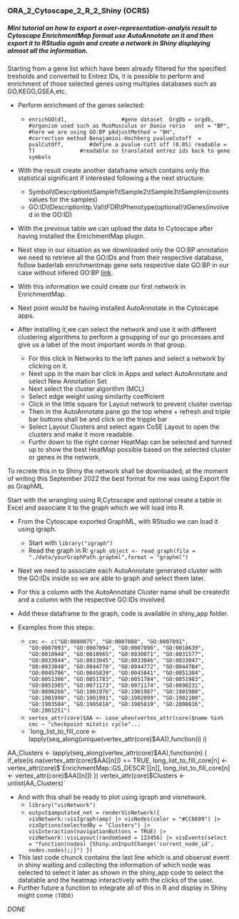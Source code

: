 ### ORA_2_Cytoscape_2_R_2_Shiny (OCRS)
##### Mini tutorial on how to export a over-representation-analyis result to Cytoscape EnrichmentMap format use AutoAnnotate on it and then export it to RStudio again and create a network in Shiny displaying almost all the information.


Starting from a gene list which have been already filtered for the specified tresholds and converted to Entrez IDs, it is possible to perform and enrichment of those selected genes using multiples databases such as GO,KEGG,GSEA,etc.

* Perform enrichment of the genes selected:
	+ `enrichGO(d1,  				#gene dataset 
		 OrgDb = orgdb,                         #organism used such as MusMusculus or Danio rerio  
                 ont = "BP",			        #here we are using GO:BP
                 pAdjustMethod = "BH",                  #correction method Benajamini-Hochberg
                 pvalueCutoff  = pvalCutOff,		#define a pvalue cutt off (0.05)
                 readable = T)				#readable so translated entrez ids back to gene symbols`

* With the result create another dataframe which contains only the statistical significant if interested following a the next structure:
	+ Symbol\tDescription\tSample1\tSample2\tSample3\tSamplen(counts values for the samples)
	+ GO:ID\tDescription\tp.Val\tFDR\tPhenotype(optional)\tGenes(involved in the GO:ID)
* With the previous table we can upload the data to Cytoscape after having installed the EnrichmentMap plugin.
* Next step in our situation as we downloaded only the GO:BP annotation we need to retrieve all the GO:IDs and from their respective database, follow baderlab enrichmentmap gene sets respective date GO:BP in our case without infered GO:BP [link](http://download.baderlab.org/EM_Genesets/August_03_2022/Mouse/symbol/).
* With this information we could create our first network in EnrichmentMap.

* Next point would be having installed AutoAnnotate in the Cytoscape apps.
* After installing it,we can select the network and use it with different clustering algorithms to perform a groupping of our go processes and give us a label of the most important words in that group.
	+ For this click in Networks to the left panes and select a network by clicking on it.
	+ Next upp in the main bar click in Apps and select AutoAnnotate and select New Annotation Set
	+ Next select the cluster algorithm (MCL)
	+ Select edge weight using similarity coefficient
	+ Click in the little square for Layout network to prevent cluster overlap
	+ Then in the AutoAnnotate pane go the top where + refresh and triple bar buttons shall be and click on the tripple bar
	+ Select Layout Clusters and select again CoSE Layout to open the clusters and make it more readable.
	+ Furthr down to the right corner HeatMap can be selected and tunned up to show the best HeatMap possible based on the selected cluster or genes in the network.


To recrete this in to Shiny the network shall be downloaded, at the moment of writing this September 2022 the best format for me was using Export file as GraphML

Start with the wrangling using R,Cytoscape and optional create a table in Excel and associate it to the graph which we will load into R.

* From the Cytoscape exported GraphML, with RStudio we can load it using igraph.
	+ Start with `library("igraph")`
	+ Read the graph in R: `graph_object <- read_graph(file = "./data/yourGraphPath.graphml",format = "graphml")`

* Next we need to associate each AutoAnnotate generated cluster with the GO:IDs inside so we are able to graph and select them later.
* For this a column with the AutoAnnotate Cluster name shall be created\t and a column with the respective GO:IDs involved
* Add these dataframe to the graph, code is available in shiny_app folder.
* Examples from this steps:
	+ `cmc <- c("GO:0000075", "GO:0007088", "GO:0007091", "GO:0007093", "GO:0007094", "GO:0007096", "GO:0010639", "GO:0010948", "GO:0010965", "GO:0030071", "GO:0031577", "GO:0033044", "GO:0033045", "GO:0033046", "GO:0033047", "GO:0033048", "GO:0044770", "GO:0044772", "GO:0044784", "GO:0045786", "GO:0045839", "GO:0045841", "GO:0051304", "GO:0051306", "GO:0051783", "GO:0051784", "GO:0051983", "GO:0051985", "GO:0071173", "GO:0071174", "GO:0090231", "GO:0090266", "GO:1901976", "GO:1901987", "GO:1901988", "GO:1901990", "GO:1901991", "GO:1902099", "GO:1902100", "GO:1903504", "GO:1905818", "GO:1905819", "GO:2000816", "GO:2001251")`
	+ `vertex_attr(core)$AA <- case_when(vertex_attr(core)$name %in% cmc ~ "checkpoint mitotic cycle"...`
	+ `long_list_to_fill_core <- lapply(seq_along(unique(vertex_attr(core)$AA)),function(i) i)

AA_Clusters <- lapply(seq_along(vertex_attr(core)$AA),function(n) {
  if_else(is.na(vertex_attr(core)$AA[[n]]) == TRUE,
          long_list_to_fill_core[n] <- vertex_attr(core)$`EnrichmentMap::GS_DESCR`[[n]],
          long_list_to_fill_core[n] <- vertex_attr(core)$AA[[n]])
})
vertex_attr(core)$Clusters <- unlist(AA_Clusters)`


* And with this shall be ready to plot using igraph and visnetwork.
	+ `library("visNetwork")`
	+ `output$amputated_net = renderVisNetwork({
    visNetwork::visIgraph(amp) |>
      visNodes(color = "#CC6699") |>
      visOptions(selectedBy = "Clusters") |>
      visInteraction(navigationButtons = TRUE) |>
      visNetwork::visLayout(randomSeed = 123456) |>
      visEvents(select = "function(nodes) {Shiny.onInputChange('current_node_id', nodes.nodes);;}")
  })`
* This last code chunck contains the last line which is and observat event in shiny waiting and collecting the information of which node was selected to select it later as shown in the shiny_app code to select the datatable and the heatmap interactively with the clicks of the user.
* Further future a function to integrate all of this in R and display in Shiny might come `(TODO)`

*DONE*

